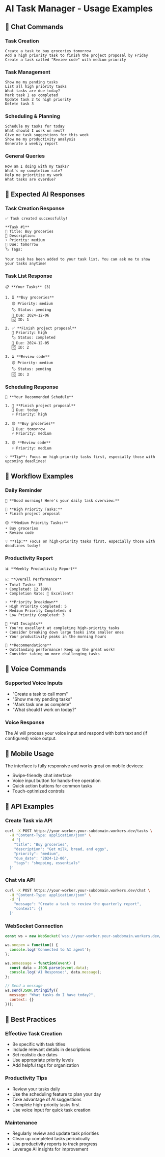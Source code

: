 # AI Task Manager - Usage Examples

## 🤖 Chat Commands

### Task Creation
```
Create a task to buy groceries tomorrow
Add a high priority task to finish the project proposal by Friday
Create a task called "Review code" with medium priority
```

### Task Management
```
Show me my pending tasks
List all high priority tasks
What tasks are due today?
Mark task 1 as completed
Update task 2 to high priority
Delete task 3
```

### Scheduling & Planning
```
Schedule my tasks for today
What should I work on next?
Give me task suggestions for this week
Show me my productivity analysis
Generate a weekly report
```

### General Queries
```
How am I doing with my tasks?
What's my completion rate?
Help me prioritize my work
What tasks are overdue?
```

## 🎯 Expected AI Responses

### Task Creation Response
```
✅ Task created successfully!

**Task #1**
📝 Title: Buy groceries
📄 Description: 
⚡ Priority: medium
📅 Due: tomorrow
🏷️ Tags: 

Your task has been added to your task list. You can ask me to show your tasks anytime!
```

### Task List Response
```
📋 **Your Tasks** (3)

1. ⏳ **Buy groceries**
   🟡 Priority: medium
   🏷️ Status: pending
   📅 Due: 2024-12-06
   🆔 ID: 1

2. ✅ **Finish project proposal**
   🔴 Priority: high
   🏷️ Status: completed
   📅 Due: 2024-12-05
   🆔 ID: 2

3. ⏳ **Review code**
   🟡 Priority: medium
   🏷️ Status: pending
   🆔 ID: 3
```

### Scheduling Response
```
📅 **Your Recommended Schedule**

1. 🔴 **Finish project proposal**
   📅 Due: today
   ⚡ Priority: high

2. 🟡 **Buy groceries**
   📅 Due: tomorrow
   ⚡ Priority: medium

3. 🟡 **Review code**
   ⚡ Priority: medium

💡 **Tip**: Focus on high-priority tasks first, especially those with upcoming deadlines!
```

## 🔄 Workflow Examples

### Daily Reminder
```
🌅 **Good morning! Here's your daily task overview:**

🔴 **High Priority Tasks:**
• Finish project proposal

🟡 **Medium Priority Tasks:**
• Buy groceries
• Review code

💡 **Tip:** Focus on high-priority tasks first, especially those with deadlines today!
```

### Productivity Report
```
📊 **Weekly Productivity Report**

📈 **Overall Performance**
• Total Tasks: 15
• Completed: 12 (80%)
• Completion Rate: 🎉 Excellent!

⚡ **Priority Breakdown**
• High Priority Completed: 5
• Medium Priority Completed: 4
• Low Priority Completed: 3

🧠 **AI Insights**
• You're excellent at completing high-priority tasks
• Consider breaking down large tasks into smaller ones
• Your productivity peaks in the morning hours

🎯 **Recommendations**
• Outstanding performance! Keep up the great work!
• Consider taking on more challenging tasks
```

## 🎤 Voice Commands

### Supported Voice Inputs
- "Create a task to call mom"
- "Show me my pending tasks"
- "Mark task one as complete"
- "What should I work on today?"

### Voice Response
The AI will process your voice input and respond with both text and (if configured) voice output.

## 📱 Mobile Usage

The interface is fully responsive and works great on mobile devices:

- Swipe-friendly chat interface
- Voice input button for hands-free operation
- Quick action buttons for common tasks
- Touch-optimized controls

## 🔗 API Examples

### Create Task via API
```bash
curl -X POST https://your-worker.your-subdomain.workers.dev/tasks \
  -H "Content-Type: application/json" \
  -d '{
    "title": "Buy groceries",
    "description": "Get milk, bread, and eggs",
    "priority": "medium",
    "due_date": "2024-12-06",
    "tags": "shopping, essentials"
  }'
```

### Chat via API
```bash
curl -X POST https://your-worker.your-subdomain.workers.dev/chat \
  -H "Content-Type: application/json" \
  -d '{
    "message": "Create a task to review the quarterly report",
    "context": {}
  }'
```

### WebSocket Connection
```javascript
const ws = new WebSocket('wss://your-worker.your-subdomain.workers.dev/durable-object');

ws.onopen = function() {
  console.log('Connected to AI agent');
};

ws.onmessage = function(event) {
  const data = JSON.parse(event.data);
  console.log('AI Response:', data.message);
};

// Send a message
ws.send(JSON.stringify({
  message: "What tasks do I have today?",
  context: {}
}));
```

## 🎯 Best Practices

### Effective Task Creation
- Be specific with task titles
- Include relevant details in descriptions
- Set realistic due dates
- Use appropriate priority levels
- Add helpful tags for organization

### Productivity Tips
- Review your tasks daily
- Use the scheduling feature to plan your day
- Take advantage of AI suggestions
- Complete high-priority tasks first
- Use voice input for quick task creation

### Maintenance
- Regularly review and update task priorities
- Clean up completed tasks periodically
- Use productivity reports to track progress
- Leverage AI insights for improvement
